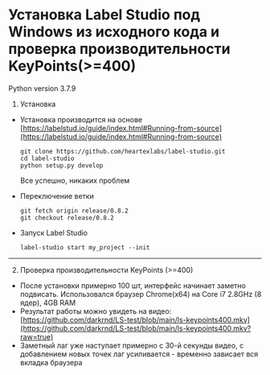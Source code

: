 # Установка Label Studio под Windows из исходного кода и проверка производительности KeyPoints(>=400)

Python version 3.7.9
1. Установка
* Установка производится на основе [https://labelstud.io/guide/index.html#Running-from-source](https://labelstud.io/guide/index.html#Running-from-source)

	```
	git clone https://github.com/heartexlabs/label-studio.git
	cd label-studio
	python setup.py develop
	```
	Все успешно, никаких проблем
* Переключение ветки
	```
	git fetch origin release/0.8.2
	git checkout release/0.8.2
	```
* Запуск Label Studio
	```
	label-studio start my_project --init
	```
---
2. Проверка производительности KeyPoints (>=400)
* После установки примерно 100 шт, интерфейс начинает заметно подвисать. Использовался браузер Chrome(x64) на Core i7 2.8GHz (8 ядер), 4GB RAM
* Результат работы  можно увидеть на видео: [https://github.com/darkrnd/LS-test/blob/main/ls-keypoints400.mkv](https://github.com/darkrnd/LS-test/blob/main/ls-keypoints400.mkv?raw=true)
* Заметный лаг уже наступает примерно с 30-й секунды видео, с добавлением новых точек лаг усиливается - временно зависает вся вкладка браузера
